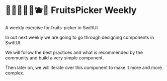 # 🍎🍌🍊🥝🥑🫐🥥 FruitsPicker Weekly

A weekly exercise for fruits-picker in SwiftUI

In out next weekly we are going to go through designing components in SwiftUI.

We will follow the best practices and what is recommended by the community and build a very simple component.

Then later on, we will iterate over this component to make it more and more complex.
